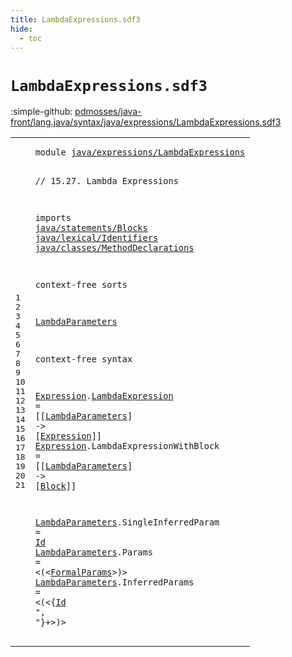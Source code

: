 ```yaml
---
title: LambdaExpressions.sdf3
hide:
  - toc
---
```


# `LambdaExpressions.sdf3`

:simple-github: [pdmosses/java-front/lang.java/syntax/java/expressions/LambdaExpressions.sdf3]

[pdmosses/java-front/lang.java/syntax/java/expressions/LambdaExpressions.sdf3]: https://github.com/pdmosses/java-front/blob/master/lang.java/syntax/java/expressions/LambdaExpressions.sdf3 "The source file on GitHub"

<div class="sdf3"><table class="highlighttable"><tbody><tr><td class="linenos"><div class="linenodiv"><pre><span></span>1
2
3
4
5
6
7
8
9
10
11
12
13
14
15
16
17
18
19
20
21
</pre></div></td>
<td class="code"><pre><code><span class="keyword">module</span> <a href="../Disambiguation.sdf3/#java/expressions/LambdaExpressions_324_358" id="java/expressions/LambdaExpressions_7_41" title="Referenced at ../Disambiguation.sdf3 line 12; ../UnaryOperators.sdf3 line 8">java/expressions/LambdaExpressions</a>

<span class="layout">// 15.27. Lambda Expressions</span>

<span class="keyword">imports</span>
  <a href="../../statements/Blocks.sdf3/#java/statements/Blocks_7_29" id="java/statements/Blocks_83_105" title="Defined at ../../statements/Blocks.sdf3 line 1">java/statements/Blocks</a>
  <a href="../../lexical/Identifiers.sdf3/#java/lexical/Identifiers_7_31" id="java/lexical/Identifiers_108_132" title="Defined at ../../lexical/Identifiers.sdf3 line 1">java/lexical/Identifiers</a>
  <a href="../../classes/MethodDeclarations.sdf3/#java/classes/MethodDeclarations_7_38" id="java/classes/MethodDeclarations_135_166" title="Defined at ../../classes/MethodDeclarations.sdf3 line 1">java/classes/MethodDeclarations</a>
  
<span class="keyword">context-free sorts</span>

  <a href="#LambdaParameters_274_290" id="LambdaParameters_192_208" title="Referenced at line 16, 17">LambdaParameters</a>

<span class="keyword">context-free syntax</span>

  <a href="#Expression_296_306" id="Expression_233_243" title="Referenced at line 16">Expression</a>.<span class="cons_Constructor"><a href="../Disambiguation.sdf3/#LambdaExpression_2256_2272" id="LambdaExpression_244_260" title="Referenced at ../Disambiguation.sdf3 line 107">LambdaExpression</a></span>          = [[<a href="#LambdaParameters_192_208" id="LambdaParameters_274_290" title="Defined at line 12, 19, 20, 21">LambdaParameters</a>] <span class="cons_String">-&gt;</span> [<a href="#Expression_233_243" id="Expression_296_306" title="Defined at line 16, 17">Expression</a>]]
  <a href="#Expression_296_306" id="Expression_311_321" title="Referenced at line 16">Expression</a>.<span class="cons_Constructor"><span id="LambdaExpressionWithBlock_322_347" title="Not referenced locally, nor via imports">LambdaExpressionWithBlock</span></span> = [[<a href="#LambdaParameters_192_208" id="LambdaParameters_352_368" title="Defined at line 12, 19, 20, 21">LambdaParameters</a>] <span class="cons_String">-&gt;</span> [<a href="../../statements/Blocks.sdf3/#Block_185_190" id="Block_374_379" title="Defined at ../../statements/Blocks.sdf3 line 12, 17">Block</a>]]
  
  <a href="#LambdaParameters_274_290" id="LambdaParameters_387_403" title="Referenced at line 16, 17">LambdaParameters</a>.<span class="cons_Constructor"><span id="SingleInferredParam_404_423" title="Not referenced locally, nor via imports">SingleInferredParam</span></span> = <a href="../../lexical/Identifiers.sdf3/#Id_141_143" id="Id_426_428" title="Defined at ../../lexical/Identifiers.sdf3 line 15, 23">Id</a>
  <a href="#LambdaParameters_274_290" id="LambdaParameters_431_447" title="Referenced at line 16, 17">LambdaParameters</a>.<span class="cons_Constructor"><span id="Params_448_454" title="Not referenced locally, nor via imports">Params</span></span>              = &lt;<span class="cons_String">(</span>&lt;<a href="../../classes/MethodDeclarations.sdf3/#FormalParams_415_427" id="FormalParams_473_485" title="Defined at ../../classes/MethodDeclarations.sdf3 line 23, 62, 63, 64, 65, 66">FormalParams</a>&gt;<span class="cons_String">)</span>&gt;
  <a href="#LambdaParameters_274_290" id="LambdaParameters_491_507" title="Referenced at line 16, 17">LambdaParameters</a>.<span class="cons_Constructor"><span id="InferredParams_508_522" title="Not referenced locally, nor via imports">InferredParams</span></span>      = &lt;<span class="cons_String">(</span>&lt;{<a href="../../lexical/Identifiers.sdf3/#Id_141_143" id="Id_534_536" title="Defined at ../../lexical/Identifiers.sdf3 line 15, 23">Id</a> <span class="cons_Lit">", "</span>}+&gt;<span class="cons_String">)</span>&gt;
</code></pre></td></tr></tbody></table></div>